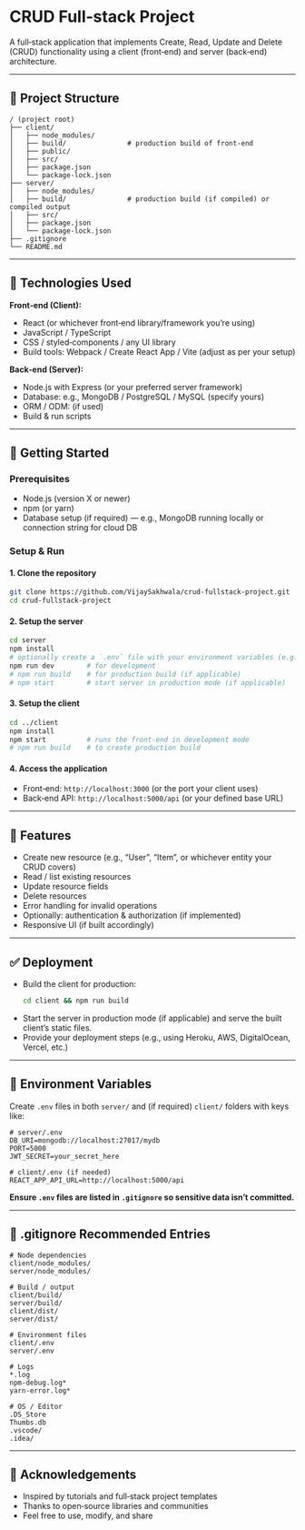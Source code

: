 # CRUD Full‑stack Project

A full‑stack application that implements Create, Read, Update and Delete (CRUD) functionality using a client (front‑end) and server (back‑end) architecture.

---

## 🧰 Project Structure

```
/ (project root)
├── client/
│   ├── node_modules/
│   ├── build/               # production build of front‑end
│   ├── public/
│   ├── src/
│   ├── package.json
│   └── package-lock.json
├── server/
│   ├── node_modules/
│   ├── build/               # production build (if compiled) or compiled output
│   ├── src/
│   ├── package.json
│   └── package-lock.json
├── .gitignore
└── README.md
```

---

## 🧭 Technologies Used

**Front‑end (Client):**
- React (or whichever front‑end library/framework you’re using)
- JavaScript / TypeScript
- CSS / styled‑components / any UI library
- Build tools: Webpack / Create React App / Vite (adjust as per your setup)

**Back‑end (Server):**
- Node.js with Express (or your preferred server framework)
- Database: e.g., MongoDB / PostgreSQL / MySQL (specify yours)
- ORM / ODM: (if used)
- Build & run scripts

---

## 🚀 Getting Started

### Prerequisites
- Node.js (version X or newer)
- npm (or yarn)
- Database setup (if required) — e.g., MongoDB running locally or connection string for cloud DB

### Setup & Run

#### 1. Clone the repository
```bash
git clone https://github.com/VijaySakhwala/crud-fullstack-project.git
cd crud-fullstack-project
```

#### 2. Setup the server
```bash
cd server
npm install
# optionally create a `.env` file with your environment variables (e.g. DB connection)
npm run dev        # for development
# npm run build    # for production build (if applicable)
# npm start        # start server in production mode (if applicable)
```

#### 3. Setup the client
```bash
cd ../client
npm install
npm start          # runs the front‑end in development mode
# npm run build    # to create production build
```

#### 4. Access the application
- Front‑end: `http://localhost:3000` (or the port your client uses)
- Back‑end API: `http://localhost:5000/api` (or your defined base URL)

---

## 🧪 Features

- Create new resource (e.g., “User”, “Item”, or whichever entity your CRUD covers)
- Read / list existing resources
- Update resource fields
- Delete resources
- Error handling for invalid operations
- Optionally: authentication & authorization (if implemented)
- Responsive UI (if built accordingly)

---

## ✅ Deployment

- Build the client for production:
  ```bash
  cd client && npm run build
  ```
- Start the server in production mode (if applicable) and serve the built client’s static files.
- Provide your deployment steps (e.g., using Heroku, AWS, DigitalOcean, Vercel, etc.)

---

## 📝 Environment Variables

Create `.env` files in both `server/` and (if required) `client/` folders with keys like:

```dotenv
# server/.env
DB_URI=mongodb://localhost:27017/mydb
PORT=5000
JWT_SECRET=your_secret_here

# client/.env (if needed)
REACT_APP_API_URL=http://localhost:5000/api
```

**Ensure `.env` files are listed in `.gitignore` so sensitive data isn’t committed.**

---

## 📂 .gitignore Recommended Entries

```
# Node dependencies
client/node_modules/
server/node_modules/

# Build / output
client/build/
server/build/
client/dist/
server/dist/

# Environment files
client/.env
server/.env

# Logs
*.log
npm-debug.log*
yarn-error.log*

# OS / Editor
.DS_Store
Thumbs.db
.vscode/
.idea/
```

---

## 🙏 Acknowledgements

- Inspired by tutorials and full‑stack project templates
- Thanks to open‑source libraries and communities
- Feel free to use, modify, and share
